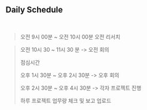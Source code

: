 ## Daily Schedule
<br>

>오전 9시 00분 ~ 오전 10시 00분 오전 리서치 
>

> 오전 10시 30 ~ 11시 30 분  -> 오전 회의 
> 
> 점심시간 
> 
> 오후 1시 30분 ~ 오후 2시 30분 -> 오후 회의
> 
> 오후 2시 30분 ~ 오후 4시 30분 -> 각자 프로젝트 진행 
> 
> 하루 프로젝트 업무량 체크 및 보고 업로드 

<br>
